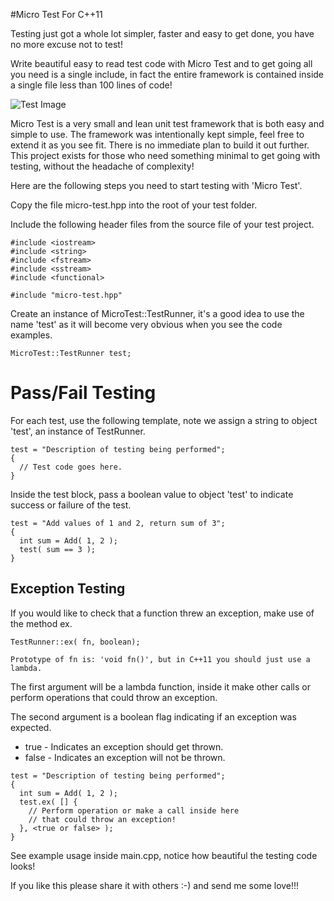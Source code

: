 #Micro Test For C++11

Testing just got a whole lot simpler, faster and easy to get done, you have no more excuse not to test!

Write beautiful easy to read test code with Micro Test and to get going all you need is a single include, in fact the entire framework is contained inside a single file less than 100 lines of code!

![Test Image](https://bytebucket.org/rajinder_yadav/micro_test/raw/e6f1f379839d51cfff03ca8389a4566fef3da2a7/micro-test.png)

Micro Test is a very small and lean unit test framework that is both easy and simple to use. The framework was intentionally kept simple, feel free to extend it as you see fit. There is no immediate plan to build it out further. This project exists for those who need something minimal to get going with testing, without the headache of complexity!

Here are the following steps you need to start testing with 'Micro Test'.

Copy the file micro-test.hpp into the root of your test folder.

Include the following header files from the source file of your test project.

```
#include <iostream>
#include <string>
#include <fstream> 
#include <sstream>
#include <functional>

#include "micro-test.hpp"
```

Create an instance of MicroTest::TestRunner, it's a good idea to use the name 'test' as it will become very obvious when you see the code examples.

```
MicroTest::TestRunner test;
```
# Pass/Fail Testing
For each test, use the following template, note we assign a string to object 'test', an instance of TestRunner.

```
test = "Description of testing being performed";
{
  // Test code goes here.
}
```

Inside the test block, pass a boolean value to object 'test' to indicate success or failure of the test.

```
test = "Add values of 1 and 2, return sum of 3";
{
  int sum = Add( 1, 2 );
  test( sum == 3 );
}
```

## Exception Testing
If you would like to check that a function threw an exception, make use of the method ex.

```
TestRunner::ex( fn, boolean);

Prototype of fn is: 'void fn()', but in C++11 you should just use a lambda.
```

The first argument will be a lambda function, inside it make other calls or perform operations that could throw an exception.

The second argument is a boolean flag indicating if an exception was expected.

* true  - Indicates an exception should get thrown.
* false - Indicates an exception will not be thrown.


```
test = "Description of testing being performed";
{
  int sum = Add( 1, 2 );
  test.ex( [] {
    // Perform operation or make a call inside here
    // that could throw an exception!
  }, <true or false> );
}
```

See example usage inside main.cpp, notice how beautiful the testing code looks!

If you like this please share it with others :-) and send me some love!!!

